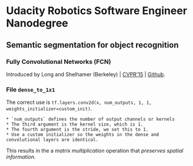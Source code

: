 # Udacity Robotics Software Engineer Nanodegree

## Semantic segmentation for object recognition

### Fully Convolutional Networks (FCN)

Introduced by Long and Shelhamer (Berkeley) | [CVPR'15](https://people.eecs.berkeley.edu/~jonlong/long_shelhamer_fcn.pdf) | [Github](https://github.com/shelhamer/fcn.berkeleyvision.org).

### File `dense_to_1x1`

The correct use is `tf.layers.conv2d(x, num_outputs, 1, 1, weights_initializer=custom_init)`.

    * `num_outputs` defines the number of output channels or kernels
    * The third argument is the kernel size, which is 1.
    * The fourth argument is the stride, we set this to 1.
    * Use a custom initializer so the weights in the dense and convolutional layers are identical.

This results in the a _matrix multiplication_ operation that _preserves spatial information_.


